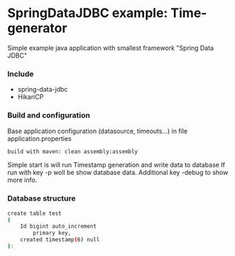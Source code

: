 # SpringDataJDBC example: Time-generator
Simple example java application with smallest framework "Spring Data JDBC"

### Include

 - spring-data-jdbc
 - HikariCP
 
### Build and configuration
Base application configuration (datasource, timeouts...) in file application.properties
```sh 
build with maven: clean assembly:assembly 
```
Simple start is will run Timestamp generation and write data to database
If run with key -p woll be show database data. Additional key -debug to show more info.

### Database structure
```sh 
create table test
(
	Id bigint auto_increment
		primary key,
	created timestamp(6) null
):
```

